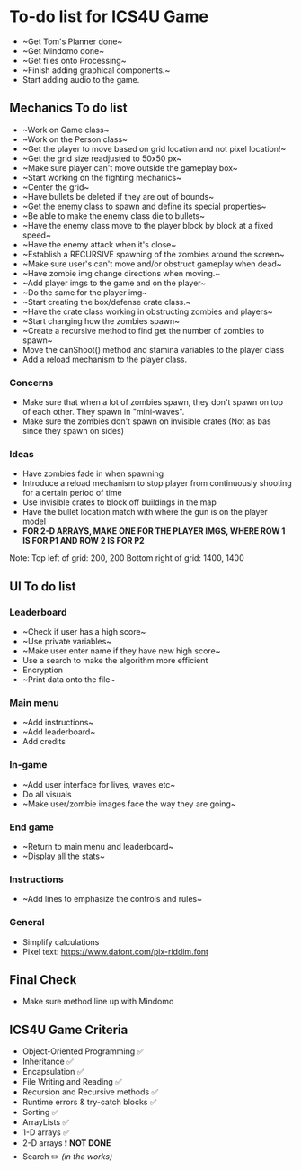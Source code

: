 # To-do list for ICS4U Game

* ~Get Tom's Planner done~
* ~Get Mindomo done~
* ~Get files onto Processing~
* ~Finish adding graphical components.~
* Start adding audio to the game.

## Mechanics To do list
* ~Work on Game class~       
* ~Work on the Person class~
* ~Get the player to move based on grid location and not pixel location!~
* ~Get the grid size readjusted to 50x50 px~
* ~Make sure player can't move outside the gameplay box~
* ~Start working on the fighting mechanics~
* ~Center the grid~
* ~Have bullets be deleted if they are out of bounds~
* ~Get the enemy class to spawn and define its special properties~
* ~Be able to make the enemy class die to bullets~
* ~Have the enemy class move to the player block by block at a fixed speed~
* ~Have the enemy attack when it's close~
* ~Establish a RECURSIVE spawning of the zombies around the screen~
* ~Make sure user's can't move and/or obstruct gameplay when dead~
* ~Have zombie img change directions when moving.~
* ~Add player imgs to the game and on the player~
* ~Do the same for the player img~
* ~Start creating the box/defense crate class.~
* ~Have the crate class working in obstructing zombies and players~
* ~Start changing how the zombies spawn~
* ~Create a recursive method to find get the number of zombies to spawn~
* Move the canShoot() method and stamina variables to the player class
* Add a reload mechanism to the player class.

### Concerns
* Make sure that when a lot of zombies spawn, they don't spawn on top of each other. They spawn in "mini-waves".
* Make sure the zombies don't spawn on invisible crates (Not as bas since they spawn on sides)

### Ideas
* Have zombies fade in when spawning
* Introduce a reload mechanism to stop player from continuously shooting for a certain period of time
* Use invisible crates to block off buildings in the map
* Have the bullet location match with where the gun is on the player model
* **FOR 2-D ARRAYS, MAKE ONE FOR THE PLAYER IMGS, WHERE ROW 1 IS FOR P1 AND ROW 2 IS FOR P2**

Note: 
Top left of grid: 200, 200
Bottom right of grid: 1400, 1400

## UI To do list
### Leaderboard
* ~Check if user has a high score~
* ~Use private variables~
* ~Make user enter name if they have new high score~
* Use a search to make the algorithm more efficient 
* Encryption 
* ~Print data onto the file~
### Main menu
* ~Add instructions~
* ~Add leaderboard~
* Add credits
### In-game
* ~Add user interface for lives, waves etc~
* Do all visuals
* ~Make user/zombie images face the way they are going~
### End game
* ~Return to main menu and leaderboard~
* ~Display all the stats~
### Instructions
* ~Add lines to emphasize the controls and rules~
### General
* Simplify calculations 
* Pixel text: https://www.dafont.com/pix-riddim.font

## Final Check
* Make sure method line up with Mindomo   

## ICS4U Game Criteria
* Object-Oriented Programming ✅
* Inheritance ✅
* Encapsulation ✅
* File Writing and Reading ✅
* Recursion and Recursive methods ✅
* Runtime errors & try-catch blocks ✅
* Sorting ✅
* ArrayLists ✅
* 1-D arrays ✅
* 2-D arrays ❗ **NOT DONE**
* Search ✏️ *(in the works)*


